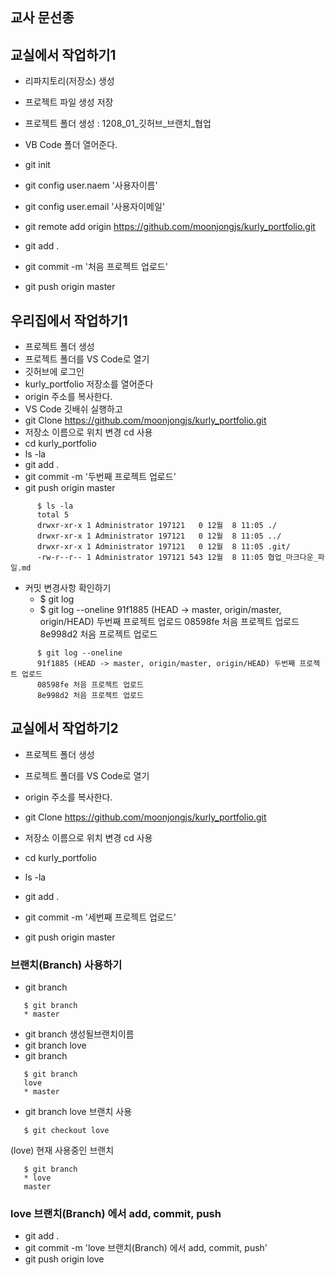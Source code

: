 ## 교사 문선종
## 교실에서 작업하기1
   - 리파지토리(저장소) 생성
   - 프로젝트 파일 생성 저장

   - 프로젝트 폴더 생성 : 1208_01_깃허브_브랜치_협업
   - VB Code 폴더 열어준다.
   - git init
   - git config user.naem '사용자이름'
   - git config user.email '사용자이메일'
   - git remote add origin  https://github.com/moonjongjs/kurly_portfolio.git
   - git add .
   - git commit -m '처음 프로젝트 업로드'
   - git push origin master

## 우리집에서 작업하기1
   - 프로젝트 폴더 생성
   - 프로젝트 폴더를 VS Code로 열기
   - 깃허브에 로그인
   - kurly_portfolio 저장소를 열어준다
   - origin 주소를 복사한다.
   - VS Code 깃배쉬 실행하고
   - git Clone https://github.com/moonjongjs/kurly_portfolio.git
   - 저장소 이름으로 위치 변경 cd 사용
   - cd kurly_portfolio 
   - ls -la   
   - git add .
   - git commit -m '두번째 프로젝트 업로드'
   - git push origin master

``````   
      $ ls -la
      total 5
      drwxr-xr-x 1 Administrator 197121   0 12월  8 11:05 ./
      drwxr-xr-x 1 Administrator 197121   0 12월  8 11:05 ../
      drwxr-xr-x 1 Administrator 197121   0 12월  8 11:05 .git/
      -rw-r--r-- 1 Administrator 197121 543 12월  8 11:05 협업_마크다운_파일.md
``````   
   - 커밋 변경사항 확인하기
     * $ git log   
     * $ git log --oneline
       91f1885 (HEAD -> master, origin/master, origin/HEAD) 두번째 프로젝트 업로드
       08598fe 처음 프로젝트 업로드
       8e998d2 처음 프로젝트 업로드
``````
      $ git log --oneline
      91f1885 (HEAD -> master, origin/master, origin/HEAD) 두번째 프로젝트 업로드
      08598fe 처음 프로젝트 업로드
      8e998d2 처음 프로젝트 업로드
``````
## 교실에서 작업하기2
   - 프로젝트 폴더 생성
   - 프로젝트 폴더를 VS Code로 열기
  
   - origin 주소를 복사한다.
   - git Clone https://github.com/moonjongjs/kurly_portfolio.git
   - 저장소 이름으로 위치 변경 cd 사용
   - cd kurly_portfolio 
   - ls -la   
   - git add .
   - git commit -m '세번째 프로젝트 업로드'
   - git push origin master
### 브랜치(Branch) 사용하기
   - git branch
``````   
   $ git branch
   * master
``````   
   - git branch 생성될브랜치이름
   - git branch love
   - git branch
``````   
   $ git branch
   love
   * master
``````
   - git branch love 브랜치 사용
``````    
   $ git checkout love
``````   
   (love) 현재 사용중인 브랜치
``````   
   $ git branch
   * love
   master
``````   


### love 브랜치(Branch) 에서 add, commit, push
   - git add .
   - git commit -m 'love 브랜치(Branch) 에서 add, commit, push'
   - git push origin love
